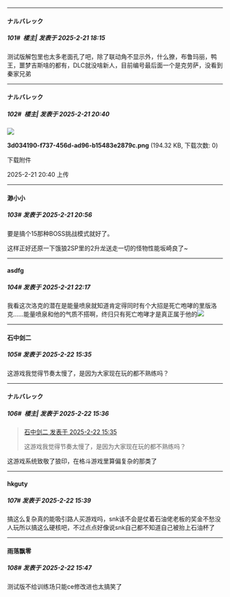 ﻿
*****

####  ナルバレック  
##### 101#         楼主| 发表于 2025-2-21 18:15

测试版解包里也太多老面孔了吧，除了联动角不显示外，什么獠，布鲁玛丽，鸭王，噩梦吉斯啥的都有，DLC就没啥新人，目前编号最后面一个是克劳萨，没看到秦家兄弟


*****

####  ナルバレック  
##### 102#         楼主| 发表于 2025-2-21 20:40

<img src="https://img.saraba1st.com/forum/202502/21/204025tt9ti7i72ppbw4ai.png" referrerpolicy="no-referrer">

<strong>3d034190-f737-456d-ad96-b15483e2879c.png</strong> (194.32 KB, 下载次数: 0)

下载附件

2025-2-21 20:40 上传


*****

####  渺小小  
##### 103#       发表于 2025-2-21 20:56

要是搞个15那种BOSS挑战模式就好了。

这样正好还原一下饿狼2SP里的2升龙送走一切的怪物性能坂崎良了~


*****

####  asdfg  
##### 104#       发表于 2025-2-21 22:17

我看这次洛克的潜在是能量喷泉就知道肯定得同时有个大招是死亡咆哮的里版洛克……能量喷泉和他的气质不搭啊，终归只有死亡咆哮才是真正属于他的<img src="https://static.saraba1st.com/image/smiley/face2017/186.png" referrerpolicy="no-referrer">


*****

####  石中剑二  
##### 105#       发表于 2025-2-22 15:35

这游戏我觉得节奏太慢了，是因为大家现在玩的都不熟练吗？

*****

####  ナルバレック  
##### 106#         楼主| 发表于 2025-2-22 15:36

<blockquote><a href="httphttps://bbs.saraba1st.com/2b/forum.php?mod=redirect&amp;goto=findpost&amp;pid=67492900&amp;ptid=2174692" target="_blank">石中剑二 发表于 2025-2-22 15:35</a>

这游戏我觉得节奏太慢了，是因为大家现在玩的都不熟练吗？</blockquote>
这游戏系统致敬了狼印，在格斗游戏里算偏复杂的那类了


*****

####  hkguty  
##### 107#       发表于 2025-2-22 15:39

搞这么复杂真的能吸引路人买游戏吗，snk该不会是仗着石油佬老板的奖金不愁没人玩所以搞这么硬核吧，不过点点好像说snk自己都不知道自己被抬上石油杯了


*****

####  雨落飘零  
##### 108#       发表于 2025-2-22 15:47

测试版不给训练场只能ce修改进也太搞笑了

